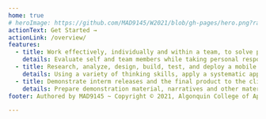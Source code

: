 ```yaml
---
home: true
# heroImage: https://github.com/MAD9145/W2021/blob/gh-pages/hero.png?raw=true
actionText: Get Started →
actionLink: /overview/
features:
  - title: Work effectively, individually and within a team, to solve problems and deliver a reasonable mobile application to a client.
    details: Evaluate self and team members while taking personal responsibility for fair and timely contribution to a team project. Communicate, in a timely fashion, with team members, client and course professors. Use techniques to commiunicate and support efficient project progression
  - title: Research, analyze, design, build, test, and deploy a mobile application using an agile software development methodology
    details: Using a variety of thinking skills, apply a systematic approach to solve the problems presented during the project. Design, build, test and deploy a mobile application based on evaluated client requirements. Create databases to support requirements and integrate within an existing system (if necessary).
  - title: Demonstrate interm releases and the final product to the client, course professors, and others.
    details: Prepare demonstration material, narratives and other material to properly exhibit the mobile solution to the client and other interested professionals. Install and configure the interim releases and final mobile solution to the client and course professors. Respond to situations where attention to international or intercultural sensitivity is required.
footer: Authored by MAD9145 ~ Copyright © 2021, Algonquin College of Applied Arts and Technology

---
```


<ContactCard 
  name="SuCheng Lee"
  img-url="https://avatars3.githubusercontent.com/u/6496566?s=400&u=88d9becd75748bb6b49c3b70940db906ff693194&v=4"
  bio="Professor of the Mobile Application Design & Development program at Algonquin College"
  :details="[
      { label: 'email', value: 'lees1@algonquincollge.com' }, 
      { label: 'twitter', value: '@UXResearchLab' }, 
      { label: 'github', value: 'lees1' }, 
      { label: 'office', value: 'Zoom - by appointment' }
    ]"
/>
<ContactCard 
  name="Adesh Shah"
  title="Professor"
  img-url="https://i.pinimg.com/736x/6a/c0/a1/6ac0a1949f47c00eb0e96e1f8fd53a2c.jpg"
  bio="Principal Investigator at the Data Analytics Centre and Part-time Professor in the Mobile Application Design & Development Program at Algonquin College."
  :details="[
      { label: 'email', value: 'shaha@algonquincollege.com' }, 
      { label: 'github', value: 'shah0150' }, 
      { label: 'phone', value: '(613) 727-4723 x 2970' }, 
      { label: 'office', value: 'C270' }
    ]"
/>
